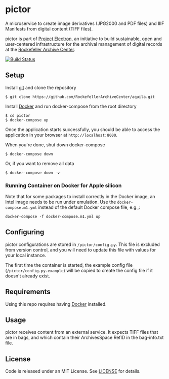 # pictor

A microservice to create image derivatives (JPG2000 and PDF files) and IIIF Manifests from digital content (TIFF files).

pictor is part of [Project Electron](https://github.com/RockefellerArchiveCenter/project_electron), an initiative to build sustainable, open and user-centered infrastructure for the archival management of digital records at the [Rockefeller Archive Center](http://rockarch.org/).

[![Build Status](https://travis-ci.org/RockefellerArchiveCenter/pictor.svg?branch=base)](https://travis-ci.org/RockefellerArchiveCenter/pictor)

## Setup

Install [git](https://git-scm.com/) and clone the repository

    $ git clone https://github.com/RockefellerArchiveCenter/aquila.git

Install [Docker](https://store.docker.com/search?type=edition&offering=community) and run docker-compose from the root directory

    $ cd pictor
    $ docker-compose up

Once the application starts successfully, you should be able to access the application in your browser at `http://localhost:8000`.

When you're done, shut down docker-compose

    $ docker-compose down

Or, if you want to remove all data

    $ docker-compose down -v

### Running Container on Docker for Apple silicon

Note that for some packages to install correctly in the Docker image, an Intel image needs to be run under emulation. Use the `docker-compose.m1.yml` instead of the default Docker compose file, e.g.,:

```
docker-compose -f docker-compose.m1.yml up
```

## Configuring
pictor configurations are stored in `/pictor/config.py`. This file is excluded from version control, and you will need to update this file with values for your local instance.

The first time the container is started, the example config file (`/pictor/config.py.example`) will be copied to create the config file if it doesn't already exist.
## Requirements

Using this repo requires having [Docker](https://store.docker.com/search?type=edition&offering=community) installed.

## Usage
pictor receives content from an external service. It expects TIFF files that are in bags, and which
contain their ArchivesSpace RefID in the bag-info.txt file.

## License

Code is released under an MIT License. See [LICENSE](LICENSE) for details.
